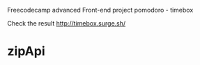 Freecodecamp advanced Front-end project
pomodoro - timebox

Check the result http://timebox.surge.sh/
# zipApi
